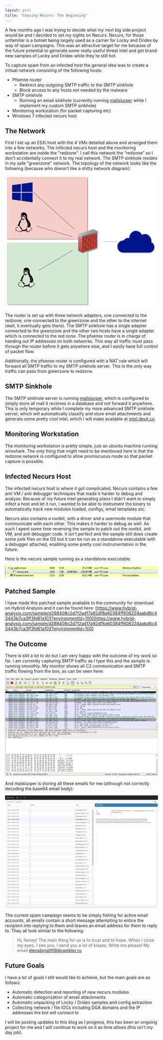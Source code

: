 ```yaml
---
layout: post
title: "Chasing Necurs: The Beginning"
---
```


A few months ago I was trying to decide what my next big side project would be and I decided to set my sights on Necurs. Necurs, for those unfamiliar is a botnet being largely used as a carrier for Locky and Dridex by way of spam campaigns. This was an attractive target for me because of the future potential to generate some really useful threat intel and get brand new samples of Locky and Dridex while they're still hot.

To capture spam from an infected host the general idea was to create a virtual network consisting of the following hosts:

- Pfsense router
    - Redirect any outgoing SMTP traffic to the SMTP sinkhole
    - Block access to any hosts not needed by the malware
- SMTP sinkhole
    - Running an email sinkhole (currently running [mailslurper](https://github.com/mailslurper/mailslurper/) while I implement my custom SMTP sinkhole)
- Monitoring workstation (for packet capturing etc)
- Windows 7 infected necurs host

## The Network

First I set up an ESXi host with the 4 VMs detailed above and arranged them into a few networks. The infected necurs host and the monitoring workstation are inside the "redzone". I call this network the "redzone" so I don't accidentally connect it to my real network. The SMTP sinkhole resides in my safe "greenzone" network. The topology of the network looks like the following (because who doesn't like a shitty network diagram):

![redzone greenzone network diagram](/images/necurs-network-diagram.png "redzone greenzone network diagram")

The router is set up with three network adapters, one connected to the redzone, one connected to the greenzone and the other to the internet (well, it eventually gets there). The SMTP sinkhole has a single adapter connected to the greenzone and the other two hosts have a single adapter which is connected to the red zone. The pfsense router is in charge of handing out IP addresses on both networks. This way all traffic must pass through the router before it gets anywhere else, and I easily have full control of packet flow.

Additionally, the pfsense router is configured with a NAT rule which will forward all SMTP traffic to my SMTP sinkhole server. This is the only way traffic can pass from greenzone to redzone.

## SMTP Sinkhole

The SMTP sinkhole server is running [mailslurper](https://github.com/mailslurper/mailslurper/), which is configured to simply store all mail it receives in a database and not forward it anywhere. This is only temporary while I complete my more advanced SMTP sinkhole server, which will automatically classify and store email attachments and generate some pretty cool intel, which I will make available at [intel.devit.co](http://intel.devit.co/).

## Monitoring Workstation

The monitoring workstation is pretty simple, just an ubuntu machine running wireshark. The only thing that might need to be mentioned here is that the redzone network is configured to allow promiscuous mode so that packet capture is possible.

## Infected Necurs Host

The infected necurs host is where it got complicated. Necurs contains a few anti VM / anti debugger techniques that made it harder to debug and analyze. Because of my future intel generating plans I didn't want to simply infect a host and let it run, I wanted to be able to instrument the binary to automatically track new modules loaded, configs, email templates etc.

Necurs also contains a rootkit, with a driver and a usermode module that communicate with each other. This makes it harder to debug as well. As such I spent some time reversing the sample to patch out the rootkit, anti VM, and anti debugger code. It isn't perfect and the sample still does create some junk files on the OS but it can be run as a standalone executable with a debugger attached, enabling some pretty cool instrumentation in the future.

Here is the necurs sample running as a standalone executable:

![necurs standalone execution](/images/necurs-standalone.png "necurs standalone execution")

## Patched Sample

I have made this patched sample available to the community for download on Hybrid Analysis and it can be found here: [https://www.hybrid-analysis.com/sample/d288408c2d7f2ad17a92df8a60384ff608224aabd6c43443b7ca3ff3fd61a103?environmentId=100](https://www.hybrid-analysis.com/sample/d288408c2d7f2ad17a92df8a60384ff608224aabd6c43443b7ca3ff3fd61a103?environmentId=100)

## The Outcome

There is still a lot to do but I am very happy with the outcome of my work so far. I am currently capturing SMTP traffic as I type this and the sample is running smoothly. My monitor shows all C2 communication and SMTP traffic flowing from the box, as can be seen here:

![necurs packet capture](/images/necurs-pcap.png "necurs packet capture")

And mailslurper is storing all these emails for me (although not correctly decoding the base64 email body):

![necurs email log](/images/necurs-emails.png "necurs email log")

The current spam campaign seems to be simply fishing for active email accounts, all emails contain a short message attempting to entice the recipient into replying to them and leaves an email address for them to reply to. They all look similar to the following:

>Hi, honey!
>The main thing for us is to trust and to hope. When I close my eyes, I see you.
>I send you a lot of kisses. Write me please! My email elenabirgit918@rambler.ru

## Future Goals

I have a lot of goals I still would like to achieve, but the main goals are as follows:

- Automatic detection and reporting of new necurs modules
- Automatic categorization of email attachments
- Automatic unpacking of Locky / Dridex samples and config extraction
- Collecting network / file IOCs including DGA domains and the IP addresses the bot will connect to

I will be posting updates to this blog as I progress, this has been an ongoing project for me and I will continue to work on it as time allows (this isn't my day job).
